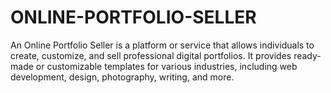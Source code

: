 # ONLINE-PORTFOLIO-SELLER
An Online Portfolio Seller is a platform or service that allows individuals to create, customize, and sell professional digital portfolios. It provides ready-made or customizable templates for various industries, including web development, design, photography, writing, and more. 
